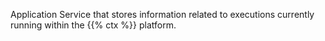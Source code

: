 Application Service that stores information related to executions currently running within the {{% ctx %}} platform.